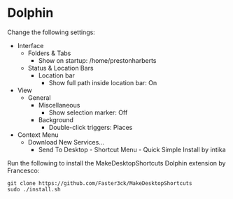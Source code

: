 # Dolphin

Change the following settings:

- Interface
  - Folders & Tabs
    - Show on startup: /home/prestonharberts
  - Status & Location Bars
    - Location bar
      - Show full path inside location bar: On
- View
  - General
    - Miscellaneous
      - Show selection marker: Off
    - Background
      - Double-click triggers: Places
- Context Menu
  - Download New Services...
    - Send To Desktop - Shortcut Menu - Quick Simple Install by intika

Run the following to install the MakeDesktopShortcuts Dolphin extension by Francesco:

```
git clone https://github.com/Faster3ck/MakeDesktopShortcuts
sudo ./install.sh
```
